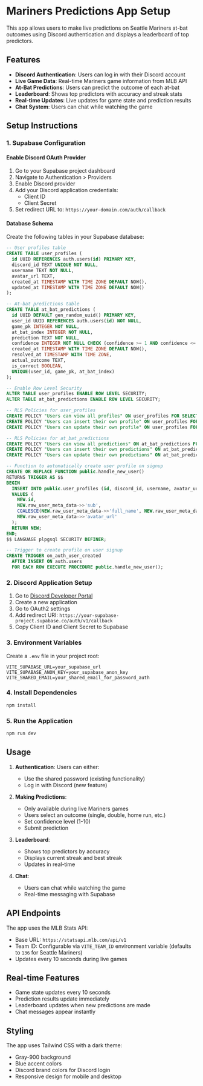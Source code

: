 # Mariners Predictions App Setup

This app allows users to make live predictions on Seattle Mariners at-bat outcomes using Discord authentication and displays a leaderboard of top predictors.

## Features

- **Discord Authentication**: Users can log in with their Discord account
- **Live Game Data**: Real-time Mariners game information from MLB API
- **At-Bat Predictions**: Users can predict the outcome of each at-bat
- **Leaderboard**: Shows top predictors with accuracy and streak stats
- **Real-time Updates**: Live updates for game state and prediction results
- **Chat System**: Users can chat while watching the game

## Setup Instructions

### 1. Supabase Configuration

#### Enable Discord OAuth Provider
1. Go to your Supabase project dashboard
2. Navigate to Authentication > Providers
3. Enable Discord provider
4. Add your Discord application credentials:
   - Client ID
   - Client Secret
5. Set redirect URL to: `https://your-domain.com/auth/callback`

#### Database Schema
Create the following tables in your Supabase database:

```sql
-- User profiles table
CREATE TABLE user_profiles (
  id UUID REFERENCES auth.users(id) PRIMARY KEY,
  discord_id TEXT UNIQUE NOT NULL,
  username TEXT NOT NULL,
  avatar_url TEXT,
  created_at TIMESTAMP WITH TIME ZONE DEFAULT NOW(),
  updated_at TIMESTAMP WITH TIME ZONE DEFAULT NOW()
);

-- At-bat predictions table
CREATE TABLE at_bat_predictions (
  id UUID DEFAULT gen_random_uuid() PRIMARY KEY,
  user_id UUID REFERENCES auth.users(id) NOT NULL,
  game_pk INTEGER NOT NULL,
  at_bat_index INTEGER NOT NULL,
  prediction TEXT NOT NULL,
  confidence INTEGER NOT NULL CHECK (confidence >= 1 AND confidence <= 10),
  created_at TIMESTAMP WITH TIME ZONE DEFAULT NOW(),
  resolved_at TIMESTAMP WITH TIME ZONE,
  actual_outcome TEXT,
  is_correct BOOLEAN,
  UNIQUE(user_id, game_pk, at_bat_index)
);

-- Enable Row Level Security
ALTER TABLE user_profiles ENABLE ROW LEVEL SECURITY;
ALTER TABLE at_bat_predictions ENABLE ROW LEVEL SECURITY;

-- RLS Policies for user_profiles
CREATE POLICY "Users can view all profiles" ON user_profiles FOR SELECT USING (true);
CREATE POLICY "Users can insert their own profile" ON user_profiles FOR INSERT WITH CHECK (auth.uid() = id);
CREATE POLICY "Users can update their own profile" ON user_profiles FOR UPDATE USING (auth.uid() = id);

-- RLS Policies for at_bat_predictions
CREATE POLICY "Users can view all predictions" ON at_bat_predictions FOR SELECT USING (true);
CREATE POLICY "Users can insert their own predictions" ON at_bat_predictions FOR INSERT WITH CHECK (auth.uid() = user_id);
CREATE POLICY "Users can update their own predictions" ON at_bat_predictions FOR UPDATE USING (auth.uid() = user_id);

-- Function to automatically create user profile on signup
CREATE OR REPLACE FUNCTION public.handle_new_user()
RETURNS TRIGGER AS $$
BEGIN
  INSERT INTO public.user_profiles (id, discord_id, username, avatar_url)
  VALUES (
    NEW.id,
    NEW.raw_user_meta_data->>'sub',
    COALESCE(NEW.raw_user_meta_data->>'full_name', NEW.raw_user_meta_data->>'preferred_username', 'Unknown'),
    NEW.raw_user_meta_data->>'avatar_url'
  );
  RETURN NEW;
END;
$$ LANGUAGE plpgsql SECURITY DEFINER;

-- Trigger to create profile on user signup
CREATE TRIGGER on_auth_user_created
  AFTER INSERT ON auth.users
  FOR EACH ROW EXECUTE PROCEDURE public.handle_new_user();
```

### 2. Discord Application Setup

1. Go to [Discord Developer Portal](https://discord.com/developers/applications)
2. Create a new application
3. Go to OAuth2 settings
4. Add redirect URI: `https://your-supabase-project.supabase.co/auth/v1/callback`
5. Copy Client ID and Client Secret to Supabase

### 3. Environment Variables

Create a `.env` file in your project root:

```env
VITE_SUPABASE_URL=your_supabase_url
VITE_SUPABASE_ANON_KEY=your_supabase_anon_key
VITE_SHARED_EMAIL=your_shared_email_for_password_auth
```

### 4. Install Dependencies

```bash
npm install
```

### 5. Run the Application

```bash
npm run dev
```

## Usage

1. **Authentication**: Users can either:
   - Use the shared password (existing functionality)
   - Log in with Discord (new feature)

2. **Making Predictions**: 
   - Only available during live Mariners games
   - Users select an outcome (single, double, home run, etc.)
   - Set confidence level (1-10)
   - Submit prediction

3. **Leaderboard**:
   - Shows top predictors by accuracy
   - Displays current streak and best streak
   - Updates in real-time

4. **Chat**: 
   - Users can chat while watching the game
   - Real-time messaging with Supabase

## API Endpoints

The app uses the MLB Stats API:
- Base URL: `https://statsapi.mlb.com/api/v1`
- Team ID: Configurable via `VITE_TEAM_ID` environment variable (defaults to `136` for Seattle Mariners)
- Updates every 10 seconds during live games

## Real-time Features

- Game state updates every 10 seconds
- Prediction results update immediately
- Leaderboard updates when new predictions are made
- Chat messages appear instantly

## Styling

The app uses Tailwind CSS with a dark theme:
- Gray-900 background
- Blue accent colors
- Discord brand colors for Discord login
- Responsive design for mobile and desktop


